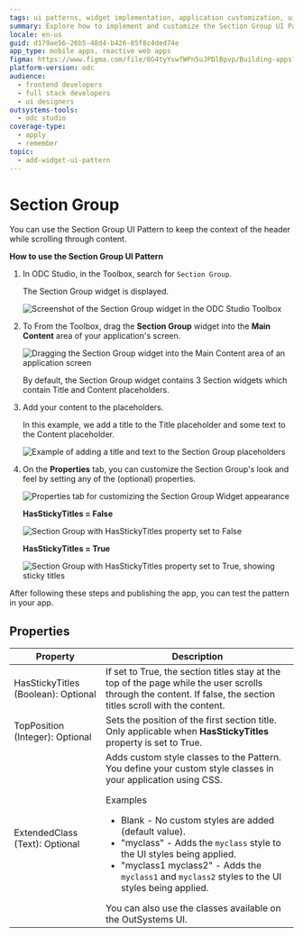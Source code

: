 ```yaml
---
tags: ui patterns, widget implementation, application customization, ui design
summary: Explore how to implement and customize the Section Group UI Pattern in OutSystems Developer Cloud (ODC) to enhance application interfaces.
locale: en-us
guid: d179ae56-26b5-48d4-b426-85f8c4ded74e
app_type: mobile apps, reactive web apps
figma: https://www.figma.com/file/6G4tyYswfWPn5uJPDlBpvp/Building-apps?type=design&node-id=3203%3A11548&t=ZwHw8hXeFhwYsO5V-1
platform-version: odc
audience:
  - frontend developers
  - full stack developers
  - ui designers
outsystems-tools:
  - odc studio
coverage-type:
  - apply
  - remember
topic:
  - add-widget-ui-pattern
---
```


# Section Group

You can use the Section Group UI Pattern to keep the context of the header while scrolling through content.

**How to use the Section Group UI Pattern**

1. In ODC Studio, in the Toolbox, search for `Section Group`.
  
    The Section Group widget is displayed.

    ![Screenshot of the Section Group widget in the ODC Studio Toolbox](images/sectiongroup-1-ss.png "Section Group Widget in ODC Studio Toolbox")

1. To From the Toolbox, drag the **Section Group** widget into the **Main Content** area of your application's screen.

    ![Dragging the Section Group widget into the Main Content area of an application screen](images/sectiongroup-2-ss.png "Dragging Section Group Widget into Main Content Area")

    By default, the Section Group widget contains 3 Section widgets which contain Title and Content placeholders.

1. Add your content to the placeholders.

    In this example, we add a title to the Title placeholder and some text to the Content placeholder.

    ![Example of adding a title and text to the Section Group placeholders](images/sectiongroup-3-ss.png "Adding Content to Section Group Widget Placeholders")

1. On the **Properties** tab, you can customize the Section Group's look and feel by setting any of the (optional) properties.

    ![Properties tab for customizing the Section Group Widget appearance](images/sectiongroup-4-ss.png "Section Group Properties Tab")

    **HasStickyTitles = False**

    ![Section Group with HasStickyTitles property set to False](images/sectiongroup-5-ss.png "Section Group Widget with Non-Sticky Titles")

    **HasStickyTitles = True**

    ![Section Group with HasStickyTitles property set to True, showing sticky titles](images/sectiongroup-6-ss.png "Section Group Widget with Sticky Titles")

After following these steps and publishing the app, you can test the pattern in your app.

## Properties

| Property                            | Description                                                                                                                                                                                                                                                                                                                                                                                                                                                                                                                                                                                                            |
|-------------------------------------|------------------------------------------------------------------------------------------------------------------------------------------------------------------------------------------------------------------------------------------------------------------------------------------------------------------------------------------------------------------------------------------------------------------------------------------------------------------------------------------------------------------------------------------------------------------------------------------------------------------------|
| HasStickyTitles (Boolean): Optional | If set to True, the section titles stay at the top of the page while the user scrolls through the content. If false, the section titles scroll with the content.                                                                                                                                                                                                                                                                                                                                                                                                                                                       |
| TopPosition (Integer): Optional     | Sets the position of the first section title. Only applicable when **HasStickyTitles** property is set to True.                                                                                                                                                                                                                                                                                                                                                                                                                                                                                                        |
| ExtendedClass (Text): Optional      | Adds custom style classes to the Pattern. You define your custom style classes in your application using CSS. <p>Examples <ul><li>Blank - No custom styles are added (default value).</li><li>"myclass" - Adds the ``myclass`` style to the UI styles being applied.</li><li>"myclass1 myclass2" - Adds the ``myclass1`` and ``myclass2`` styles to the UI styles being applied.</li></ul></p>You can also use the classes available on the OutSystems UI. |
